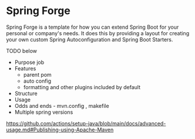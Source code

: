 # Spring Forge

Spring Forge is a template for how you can extend Spring Boot for your personal or company's needs. It does this by providing a layout for creating your own custom Spring Autoconfiguration and Spring Boot Starters.

TODO below

- Purpose job
- Features
  - parent pom
  - auto config
  - formatting and other plugins included by default
- Structure
- Usage
- Odds and ends - mvn.config , makefile
- Multiple spring versions

https://github.com/actions/setup-java/blob/main/docs/advanced-usage.md#Publishing-using-Apache-Maven

